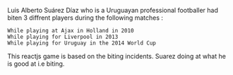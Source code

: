 Luis Alberto Suárez Díaz who is a Uruguayan professional footballer had biten 3 diffrent players during the following matches :

	While playing at Ajax in Holland in 2010
	While playing for Liverpool in 2013
	While playing for Uruguay in the 2014 World Cup


This reactjs game is based on the biting incidents. Suarez doing at what he is good at i.e biting.